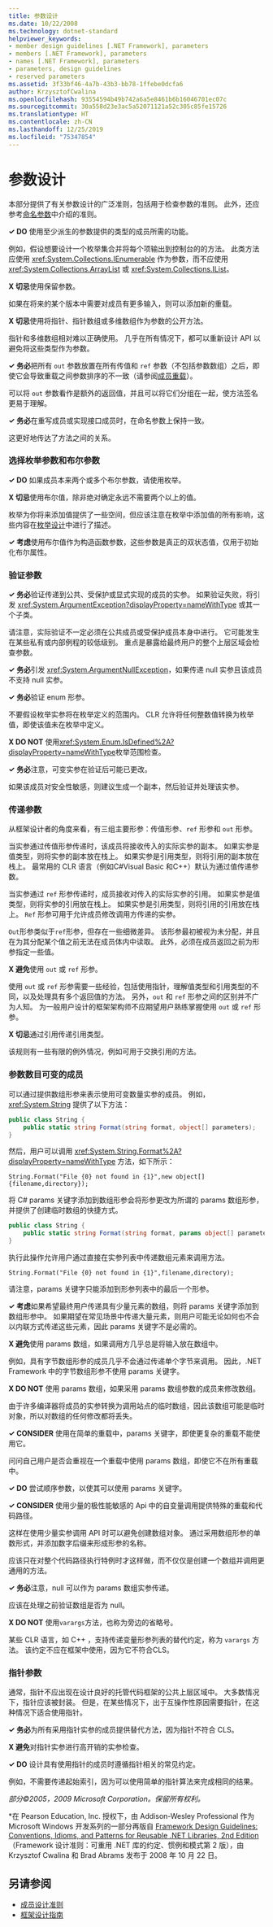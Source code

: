 ```yaml
---
title: 参数设计
ms.date: 10/22/2008
ms.technology: dotnet-standard
helpviewer_keywords:
- member design guidelines [.NET Framework], parameters
- members [.NET Framework], parameters
- names [.NET Framework], parameters
- parameters, design guidelines
- reserved parameters
ms.assetid: 3f33bf46-4a7b-43b3-bb78-1ffebe0dcfa6
author: KrzysztofCwalina
ms.openlocfilehash: 93554594b49b742a6a5e8461b6b16046701ec07c
ms.sourcegitcommit: 30a558d23e3ac5a52071121a52c305c85fe15726
ms.translationtype: HT
ms.contentlocale: zh-CN
ms.lasthandoff: 12/25/2019
ms.locfileid: "75347854"
---
```

# <a name="parameter-design"></a>参数设计

本部分提供了有关参数设计的广泛准则，包括用于检查参数的准则。 此外，还应参考[命名参数](../../../docs/standard/design-guidelines/naming-parameters.md)中介绍的准则。  
  
 **✓ DO** 使用至少派生的参数提供的类型的成员所需的功能。  
  
 例如，假设想要设计一个枚举集合并将每个项输出到控制台的的方法。 此类方法应使用 <xref:System.Collections.IEnumerable> 作为参数，而不应使用 <xref:System.Collections.ArrayList> 或 <xref:System.Collections.IList>。  
  
 **X 切忌**使用保留参数。  
  
 如果在将来的某个版本中需要对成员有更多输入，则可以添加新的重载。  
  
 **X 切忌**使用将指针、指针数组或多维数组作为参数的公开方法。  
  
 指针和多维数组相对难以正确使用。 几乎在所有情况下，都可以重新设计 API 以避免将这些类型作为参数。  
  
 **✓ 务必**把所有 `out` 参数放置在所有传值和 `ref` 参数（不包括参数数组）之后，即使它会导致重载之间参数排序的不一致（请参阅[成员重载](../../../docs/standard/design-guidelines/member-overloading.md)）。  
  
 可以将 `out` 参数看作是额外的返回值，并且可以将它们分组在一起，使方法签名更易于理解。  
  
 **✓ 务必**在重写成员或实现接口成员时，在命名参数上保持一致。  
  
 这更好地传达了方法之间的关系。  
  
### <a name="choose-between-enum-and-boolean-parameters"></a>选择枚举参数和布尔参数  
 **✓ DO** 如果成员本来两个或多个布尔参数，请使用枚举。  
  
 **X 切忌**使用布尔值，除非绝对确定永远不需要两个以上的值。  
  
 枚举为你将来添加值提供了一些空间，但应该注意在枚举中添加值的所有影响，这些内容在[枚举设计](../../../docs/standard/design-guidelines/enum.md)中进行了描述。  
  
 **✓ 考虑**使用布尔值作为构造函数参数，这些参数是真正的双状态值，仅用于初始化布尔属性。  
  
### <a name="validate-arguments"></a>验证参数  
 **✓ 务必**验证传递到公共、受保护或显式实现的成员的实参。 如果验证失败，将引发 <xref:System.ArgumentException?displayProperty=nameWithType> 或其一个子类。  
  
 请注意，实际验证不一定必须在公共成员或受保护成员本身中进行。 它可能发生在某些私有或内部例程的较低级别。 重点是暴露给最终用户的整个上层区域会检查参数。  
  
 **✓ 务必**引发 <xref:System.ArgumentNullException>，如果传递 null 实参且该成员不支持 null 实参。  
  
 **✓ 务必**验证 enum 形参。  
  
 不要假设枚举实参将在枚举定义的范围内。 CLR 允许将任何整数值转换为枚举值，即使该值未在枚举中定义。  
  
 **X DO NOT** 使用<xref:System.Enum.IsDefined%2A?displayProperty=nameWithType>枚举范围检查。  
  
 **✓ 务必**注意，可变实参在验证后可能已更改。  
  
 如果该成员对安全性敏感，则建议生成一个副本，然后验证并处理该实参。  
  
### <a name="pass-parameters"></a>传递参数  
 从框架设计者的角度来看，有三组主要形参：传值形参、`ref` 形参和 `out` 形参。  
  
 当实参通过传值形参传递时，该成员将接收传入的实际实参的副本。 如果实参是值类型，则将实参的副本放在栈上。 如果实参是引用类型，则将引用的副本放在栈上。 最常用的 CLR 语言（例如C#Visual Basic 和C++）默认为通过值传递参数。  
  
 当实参通过 `ref` 形参传递时，成员接收对传入的实际实参的引用。 如果实参是值类型，则将实参的引用放在栈上。 如果实参是引用类型，则将引用的引用放在栈上。 `Ref` 形参可用于允许成员修改调用方传递的实参。  
  
 `Out`形参类似于`ref`形参，但存在一些细微差异。 该形参最初被视为未分配，并且在为其分配某个值之前无法在成员体内中读取。 此外，必须在成员返回之前为形参指定一些值。  
  
 **X 避免**使用 `out` 或 `ref` 形参。  
  
 使用 `out` 或 `ref` 形参需要一些经验，包括使用指针，理解值类型和引用类型的不同，以及处理具有多个返回值的方法。 另外，`out` 和 `ref` 形参之间的区别并不广为人知。 为一般用户设计的框架架构师不应期望用户熟练掌握使用 `out` 或 `ref` 形参。  
  
 **X 切忌**通过引用传递引用类型。  
  
 该规则有一些有限的例外情况，例如可用于交换引用的方法。  
  
### <a name="members-with-variable-number-of-parameters"></a>参数数目可变的成员  
 可以通过提供数组形参来表示使用可变数量实参的成员。 例如，<xref:System.String> 提供了以下方法：  
  
```csharp  
public class String {  
    public static string Format(string format, object[] parameters);  
}  
```  
  
 然后，用户可以调用 <xref:System.String.Format%2A?displayProperty=nameWithType> 方法，如下所示：  
  
 `String.Format("File {0} not found in {1}",new object[]{filename,directory});`  
  
 将 C# params 关键字添加到数组形参会将形参更改为所谓的 params 数组形参，并提供了创建临时数组的快捷方式。  
  
```csharp  
public class String {  
    public static string Format(string format, params object[] parameters);  
}  
```  
  
 执行此操作允许用户通过直接在实参列表中传递数组元素来调用方法。  
  
 `String.Format("File {0} not found in {1}",filename,directory);`  
  
 请注意，params 关键字只能添加到形参列表中的最后一个形参。  
  
 **✓ 考虑**如果希望最终用户传递具有少量元素的数组，则将 params 关键字添加到数组形参中。 如果期望在常见场景中传递大量元素，则用户可能无论如何也不会以内联方式传递这些元素，因此 params 关键字不是必需的。  
  
 **X 避免**使用 params 数组，如果调用方几乎总是将输入放在数组中。  
  
 例如，具有字节数组形参的成员几乎不会通过传递单个字节来调用。 因此，.NET Framework 中的字节数组形参不使用 params 关键字。  
  
 **X DO NOT** 使用 params 数组，如果采用 params 数组参数的成员来修改数组。  
  
 由于许多编译器将成员的实参转换为调用站点的临时数组，因此该数组可能是临时对象，所以对数组的任何修改都将丢失。  
  
 **✓ CONSIDER** 使用在简单的重载中，params 关键字，即使更复杂的重载不能使用它。  
  
 问问自己用户是否会重视在一个重载中使用 params 数组，即使它不在所有重载中。  
  
 **✓ DO** 尝试顺序参数，以使其可以使用 params 关键字。  
  
 **✓ CONSIDER** 使用少量的极性能敏感的 Api 中的自变量调用提供特殊的重载和代码路径。  
  
 这样在使用少量实参调用 API 时可以避免创建数组对象。 通过采用数组形参的单数形式，并添加数字后缀来形成形参的名称。  
  
 应该只在对整个代码路径执行特例时才这样做，而不仅仅是创建一个数组并调用更通用的方法。  
  
 **✓ 务必**注意，null 可以作为 params 数组实参传递。  
  
 应该在处理之前验证数组是否为 null。  
  
 **X DO NOT** 使用`varargs`方法，也称为旁边的省略号。  
  
 某些 CLR 语言，如 C++ ，支持传递变量形参列表的替代约定，称为 `varargs` 方法。 该约定不应在框架中使用，因为它不符合CLS。  
  
### <a name="pointer-parameters"></a>指针参数  
 通常，指针不应出现在设计良好的托管代码框架的公共上层区域中。 大多数情况下，指针应该被封装。 但是，在某些情况下，出于互操作性原因需要指针，在这种情况下适合使用指针。  
  
 **✓ 务必**为所有采用指针实参的成员提供替代方法，因为指针不符合 CLS。  
  
 **X 避免**对指针实参进行高开销的实参检查。  
  
 **✓ DO** 设计具有使用指针的成员时遵循指针相关的常见约定。  
  
 例如，不需要传递起始索引，因为可以使用简单的指针算法来完成相同的结果。  
  
 *部分©2005，2009 Microsoft Corporation。保留所有权利。*  
  
 *在 Pearson Education, Inc. 授权下，由 Addison-Wesley Professional 作为 Microsoft Windows 开发系列的一部分再版自 [Framework Design Guidelines: Conventions, Idioms, and Patterns for Reusable .NET Libraries, 2nd Edition](https://www.informit.com/store/framework-design-guidelines-conventions-idioms-and-9780321545619)（Framework 设计准则：可重用 .NET 库的约定、惯例和模式第 2 版），由 Krzysztof Cwalina 和 Brad Abrams 发布于 2008 年 10 月 22 日。  
  
## <a name="see-also"></a>另请参阅

- [成员设计准则](../../../docs/standard/design-guidelines/member.md)
- [框架设计指南](../../../docs/standard/design-guidelines/index.md)
